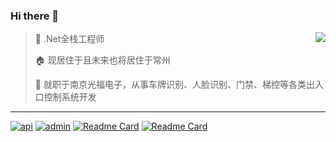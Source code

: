 ### Hi there 👋

<!--
**NeilQ/neilq** is a ✨ _special_ ✨ repository because its `README.md` (this file) appears on your GitHub profile.

Here are some ideas to get you started:

- 🔭 I’m currently working on ...
- 🌱 I’m currently learning ...
- 👯 I’m looking to collaborate on ...
- 🤔 I’m looking for help with ...
- 💬 Ask me about ...
- 📫 How to reach me: ...
- 😄 Pronouns: ...
- ⚡ Fun fact: ...
-->


<img align="right" src="https://github-readme-stats.vercel.app/api?username=neilq&hide=contribs,issues&show_icons=true&hide_title=true&include_all_commits=true" />

> 🐑 .Net全栈工程师
> 
> 🏠 现居住于且未来也将居住于常州
> 
> 🔭 就职于南京光福电子，从事车牌识别、人脸识别、门禁、梯控等各类出入口控制系统开发



------------------

[![api](https://github-readme-stats.vercel.app/api/pin/?username=neilq&repo=Netcool.Api&theme=onedark)](https://github.com/NeilQ/Netcool.Api)
[![admin](https://github-readme-stats.vercel.app/api/pin/?username=neilq&repo=Netcool.Admin&theme=onedark)](https://github.com/NeilQ/Netcool.Admin)
[![Readme Card](https://github-readme-stats.vercel.app/api/pin/?username=neilq&repo=Netcool.HttpProxy&theme=onedark)](https://github.com/NeilQ/Netcool.HttpProxy)
[![Readme Card](https://github-readme-stats.vercel.app/api/pin/?username=neilq&repo=Netcool.EventBus&theme=onedark)](https://github.com/NeilQ/Netcool.EventBus)

